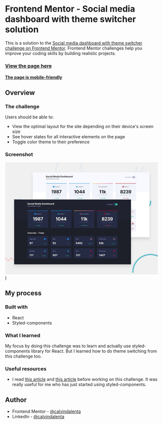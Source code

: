 # Frontend Mentor - Social media dashboard with theme switcher solution

This is a solution to the [Social media dashboard with theme switcher challenge on Frontend Mentor](https://www.frontendmentor.io/challenges/social-media-dashboard-with-theme-switcher-6oY8ozp_H). Frontend Mentor challenges help you improve your coding skills by building realistic projects. 

### [View the page here](https://social-media-dashboard-with-theme-switcher-livid.vercel.app)
#### [The page is mobile-friendly](https://search.google.com/test/mobile-friendly?id=ayn9iYcMNR0HeJMYRxpRLw)

## Overview

### The challenge

Users should be able to:

- View the optimal layout for the site depending on their device's screen size
- See hover states for all interactive elements on the page
- Toggle color theme to their preference

### Screenshot

![Preview Challenge](https://raw.githubusercontent.com/calvindalenta/social-media-dashboard-with-theme-switcher/master/public/design/desktop-preview.jpg))

## My process

### Built with

- React
- Styled-components

### What I learned

My focus by doing this challenge was to learn and actually use styled-components library for React. But I learned how to do theme switching from this challenge too.

### Useful resources

- I read [this article](https://www.smashingmagazine.com/2020/04/dark-mode-react-apps-styled-components/) and [this article](https://medium.com/swlh/create-a-dark-mode-of-your-app-using-styled-components-a44bc5a59330) before working on this challenge. It was really useful for me who has just started using styled-components.

## Author

- Frontend Mentor - [@calvindalenta](https://www.frontendmentor.io/profile/calvindalenta)
- LinkedIn - [@calvindalenta](https://www.linkedin.com/in/calvindalenta/)